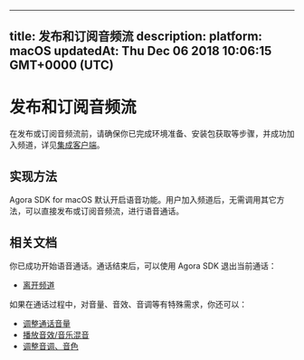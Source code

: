
---
title: 发布和订阅音频流
description: 
platform: macOS
updatedAt: Thu Dec 06 2018 10:06:15 GMT+0000 (UTC)
---
# 发布和订阅音频流
在发布或订阅音频流前，请确保你已完成环境准备、安装包获取等步骤，并成功加入频道，详见[集成客户端](../../cn/Voice/mac_audio.md)。

## 实现方法

Agora SDK for macOS 默认开启语音功能。用户加入频道后，无需调用其它方法，可以直接发布或订阅音频流，进行语音通话。

## 相关文档

你已成功开始语音通话。通话结束后，可以使用 Agora SDK 退出当前通话：

* [离开频道](../../cn/Voice/leave_mac.md)

如果在通话过程中，对音量、音效、音调等有特殊需求，你还可以：

* [调整通话音量](../../cn/Voice/volume_mac.md)
* [播放音效/音乐混音](../../cn/Voice/effect_mixing_mac.md)
* [调整音调、音色](../../cn/Voice/voice_effect_android_audio.md)
